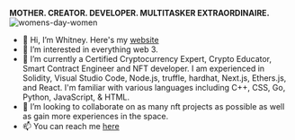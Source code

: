 **MOTHER. CREATOR. DEVELOPER. MULTITASKER EXTRAORDINAIRE.**![womens-day-women](https://user-images.githubusercontent.com/98197972/160264681-6133e551-a179-4fa6-8972-c2e6a36ba6bb.gif)
-  👋 Hi, I’m Whitney. Here's my [website](https://www.cryptwithwhit.com)
- 👀 I’m interested in everything web 3. 
- 🌱 I’m currently a Certified Cryptocurrency Expert, Crypto Educator, Smart Contract Engineer and NFT developer. I am experienced in Solidity, Visual Studio Code, Node.js, truffle, hardhat, Next.js, Ethers.js, and React. I'm familiar with various languages including C++, CSS, Go, Python, JavaScript, & HTML.
- 💞️ I’m looking to collaborate on as many nft projects as possible as well as gain more experiences in the space. 
- 📫 You can reach me [here](cryptwithwhit@gmail.com)
<!---
whijhar/whijhar is a ✨ special ✨ repository because its `README.md` (this file) appears on your GitHub profile.
You can click the Preview link to take a look at your changes.
--->
